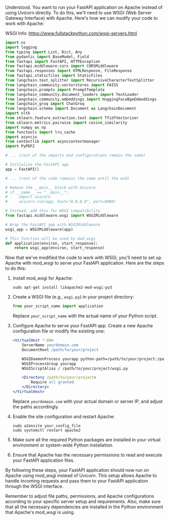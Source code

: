 Understood. You want to run your FastAPI application on Apache instead of using Uvicorn directly. To do this, we'll need to use WSGI (Web Server Gateway Interface) with Apache. Here's how we can modify your code to work with Apache:

WSGI Info: https://www.fullstackpython.com/wsgi-servers.html

```python
import os
import logging
from typing import List, Dict, Any
from pydantic import BaseModel, Field
from fastapi import FastAPI, HTTPException
from fastapi.middleware.cors import CORSMiddleware
from fastapi.responses import HTMLResponse, FileResponse
from fastapi.staticfiles import StaticFiles
from langchain.text_splitter import RecursiveCharacterTextSplitter
from langchain_community.vectorstores import FAISS
from langchain.prompts import PromptTemplate
from langchain_community.document_loaders import TextLoader
from langchain_community.embeddings import HuggingFaceBgeEmbeddings
from langchain_groq import ChatGroq
from langchain.schema import Document as LangchainDocument
import nltk
from sklearn.feature_extraction.text import TfidfVectorizer
from sklearn.metrics.pairwise import cosine_similarity
import numpy as np
from functools import lru_cache
import asyncio
from contextlib import asynccontextmanager
import PyPDF2

# ... (rest of the imports and configurations remain the same)

# Initialize the FastAPI app
app = FastAPI()

# ... (rest of the code remains the same until the end)

# Remove the __main__ block with Uvicorn
# if __name__ == "__main__":
#     import uvicorn
#     uvicorn.run(app, host="0.0.0.0", port=8000)

# Instead, add this for WSGI compatibility
from fastapi.middleware.wsgi import WSGIMiddleware

# Wrap the FastAPI app with WSGIMiddleware
wsgi_app = WSGIMiddleware(app)

# This function will be used by mod_wsgi
def application(environ, start_response):
    return wsgi_app(environ, start_response)

```

Now that we've modified the code to work with WSGI, you'll need to set up Apache with mod_wsgi to serve your FastAPI application. Here are the steps to do this:

1. Install mod_wsgi for Apache:

   ```
   sudo apt-get install libapache2-mod-wsgi-py3
   ```

2. Create a WSGI file (e.g., `wsgi.py`) in your project directory:

   ```python
   from your_script_name import application
   ```

   Replace `your_script_name` with the actual name of your Python script.

3. Configure Apache to serve your FastAPI app. Create a new Apache configuration file or modify the existing one:

   ```apache
   <VirtualHost *:80>
       ServerName yourdomain.com
       DocumentRoot /path/to/your/project

       WSGIDaemonProcess yourapp python-path=/path/to/your/project:/path/to/your/venv/lib/python3.x/site-packages
       WSGIProcessGroup yourapp
       WSGIScriptAlias / /path/to/your/project/wsgi.py

       <Directory /path/to/your/project>
           Require all granted
       </Directory>
   </VirtualHost>
   ```

   Replace `yourdomain.com` with your actual domain or server IP, and adjust the paths accordingly.

4. Enable the site configuration and restart Apache:

   ```
   sudo a2ensite your_config_file
   sudo systemctl restart apache2
   ```

5. Make sure all the required Python packages are installed in your virtual environment or system-wide Python installation.

6. Ensure that Apache has the necessary permissions to read and execute your FastAPI application files.

By following these steps, your FastAPI application should now run on Apache using mod_wsgi instead of Uvicorn. This setup allows Apache to handle incoming requests and pass them to your FastAPI application through the WSGI interface.

Remember to adjust file paths, permissions, and Apache configurations according to your specific server setup and requirements. Also, make sure that all the necessary dependencies are installed in the Python environment that Apache's mod_wsgi is using.
